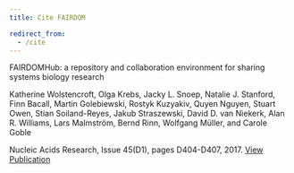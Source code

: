 ```yaml
---
title: Cite FAIRDOM

redirect_from:
  - /cite
---
```



FAIRDOMHub: a repository and collaboration environment for sharing systems biology research

Katherine Wolstencroft, Olga Krebs, Jacky L. Snoep, Natalie J. Stanford, Finn Bacall, Martin Golebiewski, Rostyk Kuzyakiv, Quyen Nguyen, Stuart Owen, Stian Soiland-Reyes, Jakub Straszewski, David D. van Niekerk, Alan R. Williams, Lars Malmström, Bernd Rinn, Wolfgang Müller, and Carole Goble

Nucleic Acids Research, Issue 45(D1), pages D404-D407, 2017.
[View Publication](https://doi.org/10.1093/nar/gkw1032)
